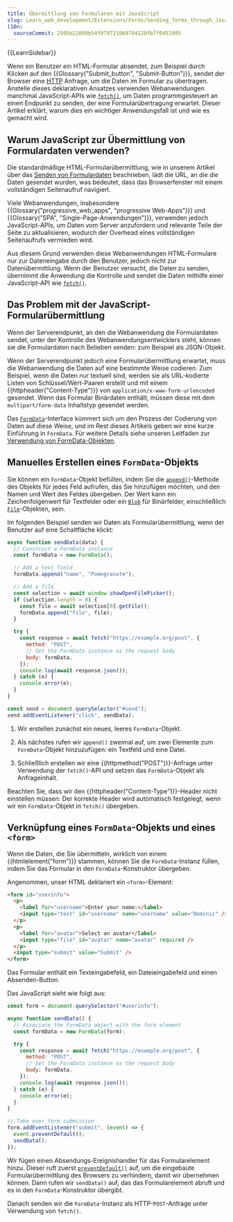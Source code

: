 ```yaml
---
title: Übermittlung von Formularen mit JavaScript
slug: Learn_web_development/Extensions/Forms/Sending_forms_through_JavaScript
l10n:
  sourceCommit: 2595b22899b54f079721069704128fb7f0451995
---
```


{{LearnSidebar}}

Wenn ein Benutzer ein HTML-Formular absendet, zum Beispiel durch Klicken auf den {{Glossary("Submit_button", "Submit-Button")}}, sendet der Browser eine [HTTP](/de/docs/Web/HTTP) Anfrage, um die Daten im Formular zu übertragen. Anstelle dieses deklarativen Ansatzes verwenden Webanwendungen manchmal JavaScript-APIs wie [`fetch()`](/de/docs/Web/API/Window/fetch), um Daten programmgesteuert an einen Endpunkt zu senden, der eine Formularübertragung erwartet. Dieser Artikel erklärt, warum dies ein wichtiger Anwendungsfall ist und wie es gemacht wird.

## Warum JavaScript zur Übermittlung von Formulardaten verwenden?

Die standardmäßige HTML-Formularübermittlung, wie in unserem Artikel über das [Senden von Formulardaten](/de/docs/Learn_web_development/Extensions/Forms/Sending_and_retrieving_form_data) beschrieben, lädt die URL, an die die Daten gesendet wurden, was bedeutet, dass das Browserfenster mit einem vollständigen Seitenaufruf navigiert.

Viele Webanwendungen, insbesondere {{Glossary("progressive_web_apps", "progressive Web-Apps")}} und {{Glossary("SPA", "Single-Page-Anwendungen")}}, verwenden jedoch JavaScript-APIs, um Daten vom Server anzufordern und relevante Teile der Seite zu aktualisieren, wodurch der Overhead eines vollständigen Seitenaufrufs vermieden wird.

Aus diesem Grund verwenden diese Webanwendungen HTML-Formulare nur zur Dateneingabe durch den Benutzer, jedoch nicht zur Datenübermittlung. Wenn der Benutzer versucht, die Daten zu senden, übernimmt die Anwendung die Kontrolle und sendet die Daten mithilfe einer JavaScript-API wie [`fetch()`](/de/docs/Web/API/Window/fetch).

## Das Problem mit der JavaScript-Formularübermittlung

Wenn der Serverendpunkt, an den die Webanwendung die Formulardaten sendet, unter der Kontrolle des Webanwendungsentwicklers steht, können sie die Formulardaten nach Belieben senden: zum Beispiel als JSON-Objekt.

Wenn der Serverendpunkt jedoch eine Formularübermittlung erwartet, muss die Webanwendung die Daten auf eine bestimmte Weise codieren. Zum Beispiel, wenn die Daten nur textuell sind, werden sie als URL-kodierte Listen von Schlüssel/Wert-Paaren erstellt und mit einem {{httpheader("Content-Type")}} von `application/x-www-form-urlencoded` gesendet. Wenn das Formular Binärdaten enthält, müssen diese mit dem `multipart/form-data` Inhaltstyp gesendet werden.

Das [`FormData`](/de/docs/Web/API/FormData)-Interface kümmert sich um den Prozess der Codierung von Daten auf diese Weise, und im Rest dieses Artikels geben wir eine kurze Einführung in `FormData`. Für weitere Details siehe unseren Leitfaden zur [Verwendung von FormData-Objekten](/de/docs/Web/API/XMLHttpRequest_API/Using_FormData_Objects).

## Manuelles Erstellen eines `FormData`-Objekts

Sie können ein `FormData`-Objekt befüllen, indem Sie die [`append()`](/de/docs/Web/API/FormData/append)-Methode des Objekts für jedes Feld aufrufen, das Sie hinzufügen möchten, und den Namen und Wert des Feldes übergeben. Der Wert kann ein Zeichenfolgenwert für Textfelder oder ein [`Blob`](/de/docs/Web/API/Blob) für Binärfelder, einschließlich [`File`](/de/docs/Web/API/File)-Objekten, sein.

Im folgenden Beispiel senden wir Daten als Formularübermittlung, wenn der Benutzer auf eine Schaltfläche klickt:

```js
async function sendData(data) {
  // Construct a FormData instance
  const formData = new FormData();

  // Add a text field
  formData.append("name", "Pomegranate");

  // Add a file
  const selection = await window.showOpenFilePicker();
  if (selection.length > 0) {
    const file = await selection[0].getFile();
    formData.append("file", file);
  }

  try {
    const response = await fetch("https://example.org/post", {
      method: "POST",
      // Set the FormData instance as the request body
      body: formData,
    });
    console.log(await response.json());
  } catch (e) {
    console.error(e);
  }
}

const send = document.querySelector("#send");
send.addEventListener("click", sendData);
```

1. Wir erstellen zunächst ein neues, leeres `FormData`-Objekt.

2. Als nächstes rufen wir `append()` zweimal auf, um zwei Elemente zum `FormData`-Objekt hinzuzufügen: ein Textfeld und eine Datei.

3. Schließlich erstellen wir eine {{httpmethod("POST")}}-Anfrage unter Verwendung der `fetch()`-API und setzen das `FormData`-Objekt als Anfrageinhalt.

Beachten Sie, dass wir den {{httpheader("Content-Type")}}-Header nicht einstellen müssen: Der korrekte Header wird automatisch festgelegt, wenn wir ein `FormData`-Objekt in `fetch()` übergeben.

## Verknüpfung eines `FormData`-Objekts und eines `<form>`

Wenn die Daten, die Sie übermitteln, wirklich von einem {{htmlelement("form")}} stammen, können Sie die `FormData`-Instanz füllen, indem Sie das Formular in den `FormData`-Konstruktor übergeben.

Angenommen, unser HTML deklariert ein `<form>`-Element:

```html
<form id="userinfo">
  <p>
    <label for="username">Enter your name:</label>
    <input type="text" id="username" name="username" value="Dominic" />
  </p>
  <p>
    <label for="avatar">Select an avatar</label>
    <input type="file" id="avatar" name="avatar" required />
  </p>
  <input type="submit" value="Submit" />
</form>
```

Das Formular enthält ein Texteingabefeld, ein Dateieingabefeld und einen Absenden-Button.

Das JavaScript sieht wie folgt aus:

```js
const form = document.querySelector("#userinfo");

async function sendData() {
  // Associate the FormData object with the form element
  const formData = new FormData(form);

  try {
    const response = await fetch("https://example.org/post", {
      method: "POST",
      // Set the FormData instance as the request body
      body: formData,
    });
    console.log(await response.json());
  } catch (e) {
    console.error(e);
  }
}

// Take over form submission
form.addEventListener("submit", (event) => {
  event.preventDefault();
  sendData();
});
```

Wir fügen einen Absendungs-Ereignishandler für das Formularelement hinzu. Dieser ruft zuerst [`preventDefault()`](/de/docs/Web/API/Event/preventDefault) auf, um die eingebaute Formularübermittlung des Browsers zu verhindern, damit wir übernehmen können. Dann rufen wir `sendData()` auf, das das Formularelement abruft und es in den `FormData`-Konstruktor übergibt.

Danach senden wir die `FormData`-Instanz als HTTP-`POST`-Anfrage unter Verwendung von `fetch()`.
